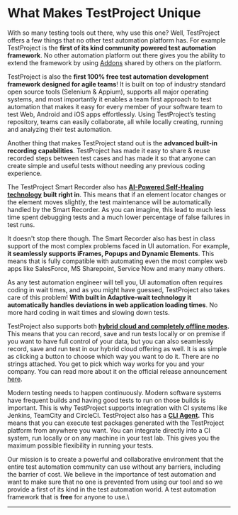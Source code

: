 # What Makes TestProject Unique

With so many testing tools out there, why use this one? Well, TestProject offers a few things that no other test automation platform has. For example TestProject is the **first of its kind community powered test automation framework**. No other automation platform out there gives you the ability to extend the framework by using [Addons](https://addons.testproject.io/) shared by others on the platform.

TestProject is also the **first 100% free test automation development framework designed for agile teams**! It is built on top of industry standard open source tools (Selenium & Appium), supports all major operating systems, and most importantly it enables a team first approach to test automation that makes it easy for every member of your software team to test Web, Android and iOS apps effortlessly. Using TestProject’s testing repository, teams can easily collaborate, all while locally creating, running and analyzing their test automation.&#x20;

Another thing that makes TestProject stand out is the **advanced built-in recording capabilities**. TestProject has made it easy to share & reuse recorded steps between test cases and has made it so that anyone can create simple and useful tests without needing any previous coding experience.

The TestProject Smart Recorder also has [**AI-Powered Self-Healing technology**](https://docs.testproject.io/getting-started/using-ai-to-improve-testing) **built right in**. This means that if an element locator changes or the element moves slightly, the test maintenance will be automatically handled by the Smart Recorder. As you can imagine, this lead to much less time spent debugging tests and a much lower percentage of false failures in test runs.&#x20;

It doesn't stop there though. The Smart Recorder also has best in class support of the most complex problems faced in UI automation. For example, **it seamlessly supports iFrames, Popups and Dynamic Elements**. This means that is fully compatible with automating even the most complex web apps like SalesForce, MS Sharepoint, Service Now and many many others.&#x20;

As any test automation engineer will tell you, UI automation often requires coding in wait times, and as you might have guessed, TestProject also takes care of this problem! **With built in Adaptive-wait technology it automatically handles deviations in web application loading times**. No more hard coding in wait times and slowing down tests.&#x20;

TestProject also supports both [**hybrid cloud and completely offline modes**](../testproject-agents/hybrid-cloud-and-offline-mode/)**.** This means that you can record, save and run tests locally or on premise if you want to have full control of your data, but you can also seamlessly record, save and run test in our hybrid cloud offering as well. It is as simple as clicking a button to choose which way you want to do it. There are no strings attached. You get to pick which way works for you and your company. You can read more about it on the official release announcement [here](https://blog.testproject.io/2021/03/16/announcing-testproject-next-gen-release-hybrid-cloud-and-offline-mode/).

Modern testing needs to happen continuously. Modern software systems have frequent builds and having good tests to run on those builds is important. This is why TestProject supports integration with CI systems like Jenkins, TeamCity and CircleCI. TestProject also has a [**CLI Agent**](https://docs.testproject.io/testproject-agents/testproject-agent-cli)**.** This means that you can execute test packages generated with the TestProject platform from anywhere you want. You can integrate directly into a CI system, run locally or on any machine in your test lab. This gives you the maximum possible flexibility in running your tests.&#x20;

Our mission is to create a powerful and collaborative environment that the entire test automation community can use without any barriers, including the barrier of cost. We believe in the importance of test automation and want to make sure that no one is prevented from using our tool and so we provide a first of its kind in the test automation world. A test automation framework that is **free** for anyone to use.\
****

